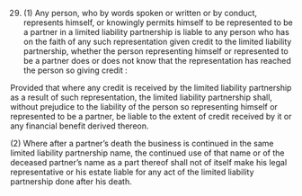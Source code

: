 29. (1) Any person, who by words spoken or written or by conduct, represents himself, or knowingly permits himself to be represented to be a partner in a limited liability partnership is liable to any person who has on the faith of any such representation given credit to the limited liability partnership, whether the person representing himself or represented to be a partner does or does not know that the representation has reached the person so giving credit :

Provided that where any credit is received by the limited liability partnership as a result of such representation, the limited liability partnership shall, without prejudice to the liability of the person so representing himself or represented to be a partner, be liable to the extent of credit received by it or any financial benefit derived thereon.

(2) Where after a partner’s death the business is continued in the same limited liability partnership name, the continued use of that name or of the deceased partner’s name as a part thereof shall not of itself make his legal representative or his estate liable for any act of the limited liability partnership done after his death.
